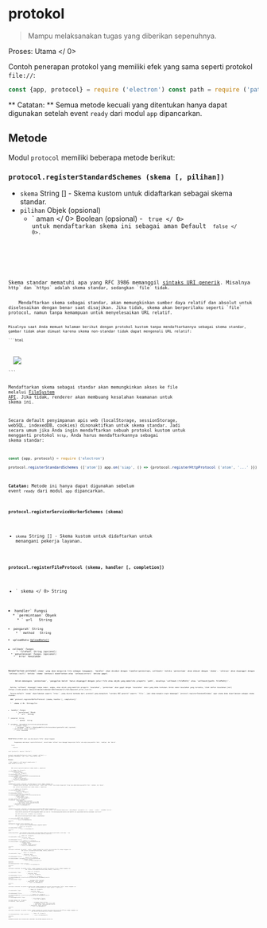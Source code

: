 # protokol

> Mampu melaksanakan tugas yang diberikan sepenuhnya.

Proses:  Utama </ 0></p> 

Contoh penerapan protokol yang memiliki efek yang sama seperti protokol `file://`:

```javascript
const {app, protocol} = require ('electron') const path = require ('path') app.on ('siap', () = & gt; {protocol.registerFileProtocol ('atom', (permintaan, callback) = & gt; {const url = request.url.substr (7) callback ({path: path.normalize (`$ {__ dirname} / $ {url}`)})}, (error) = & gt; {if (error) console.error ('Gagal mendaftar protokol')})})
```

** Catatan: ** Semua metode kecuali yang ditentukan hanya dapat digunakan setelah event ` ready ` dari modul ` app ` dipancarkan.

## Metode

Modul ` protocol ` memiliki beberapa metode berikut:

### `protocol.registerStandardSchemes (skema [, pilihan])`

* ` skema ` String [] - Skema kustom untuk didaftarkan sebagai skema standar.
* `pilihan` Objek (opsional) 
  * ` aman </ 0> Boolean (opsional) - <code> true </ 0> untuk mendaftarkan skema ini sebagai aman Default <code> false </ 0>.</li>
</ul></li>
</ul>

<p>Skema standar mematuhi apa yang RFC 3986 memanggil <a href="https://tools.ietf.org/html/rfc3986#section-3">sintaks URI generik</a>. Misalnya <code>http` dan `https` adalah skema standar, sedangkan `file` tidak.</p> 
    Mendaftarkan skema sebagai standar, akan memungkinkan sumber daya relatif dan absolut untuk diselesaikan dengan benar saat disajikan. Jika tidak, skema akan berperilaku seperti `file` protocol, namun tanpa kemampuan untuk menyelesaikan URL relatif.
    
    Misalnya saat Anda memuat halaman berikut dengan protokol kustom tanpa mendaftarkannya sebagai skema standar, gambar tidak akan dimuat karena skema non-standar tidak dapat mengenali URL relatif:
    
    ```html
<body>
  <img src='test.png'>
</body>
```

Mendaftarkan skema sebagai standar akan memungkinkan akses ke file melalui [FileSystem API](https://developer.mozilla.org/en-US/docs/Web/API/LocalFileSystem). Jika tidak, renderer akan membuang kesalahan keamanan untuk skema ini.

Secara default penyimpanan apis web (localStorage, sessionStorage, webSQL, indexedDB, cookies) dinonaktifkan untuk skema standar. Jadi secara umum jika Anda ingin mendaftarkan sebuah protokol kustom untuk mengganti protokol `http`, Anda harus mendaftarkannya sebagai skema standar:

```javascript
const {app, protocol} = require ('electron') 

protocol.registerStandardSchemes (['atom']) app.on('siap', () => {protocol.registerHttpProtocol ('atom', '...' )})
```

**Catatan:** Metode ini hanya dapat digunakan sebelum event `ready` dari modul `app` dipancarkan.

### `protocol.registerServiceWorkerSchemes (skema)`

* `skema` String [] - Skema kustom untuk didaftarkan untuk menangani pekerja layanan.
### `protocol.registerFileProtocol (skema, handler [, completion])`

* ` skema </ 0>  String</li>
<li><code>handler` Fungsi 
  * `permintaan` Obyek 
    * ` url </ 0>  String</li>
<li><code>pengarah` String
    * ` method </ 0>  String</li>
<li><code>uploadData</​​0> <a href="structures/upload-data.md">UploadData[]</a></li>
</ul></li>
<li><code>callback` Fungsi 
      * `filePath` String (opsional)
  * `penyelesaian` Fungsi (opsional) 
    * ` error </ 0> Kesalahan</li>
</ul></li>
</ul>

<p>Mendaftarkan protokol <code>skema` yang akan mengirim file sebagai tanggapan. `handler` akan disebut dengan `handler(permintaan, callback)` ketika `permintaan` akan dibuat dengan `skema`. `selesai` akan dipanggil dengan `selesai (null)` ketika `skema` berhasil didaftarkan atau `selesai(error)` ketika gagal.</p> 
      Untuk menangani `permintaan`, `panggilan balik` harus dipanggil dengan jalur file atau objek yang memiliki properti `path`, misalnya `callback (filePath)` atau `callback({path: filePath})`.
      
      Ketika `callback` dipanggil tanpa nomor, angka, atau objek yang memiliki properti `kesalahan`, `permintaan` akan gagal dengan `kesalahan` nomor yang Anda tentukan. Untuk nomor kesalahan yang tersedia, lihat daftar kesalahan [net](https://code.google.com/p/chromium/codesearch#chromium/src/net/base/net_error_list.h).
      
      Secara default `skema` diperlakukan seperti `http:`, yang diurai berbeda dari protokol yang mengikuti "sintaks URI generik" seperti `file:`, jadi Anda mungkin ingin memanggil `protocol.registerStandardSchemes` agar skema Anda diperlakukan sebagai skema standar.
      
      ### `protocol.registerBufferProtocol (skema, handler [, completion])`
      
      * ` skema </ 0>  String</li>
<li><code>handler` Fungsi 
        * `permintaan` Obyek 
          * ` url </ 0>  String</li>
<li><code>pengarah` String
          * ` method </ 0>  String</li>
<li><code>uploadData` [UploadData[]](structures/upload-data.md)
        * `callback` Fungsi 
          * `penyangga` ( Buffer | [MimeTypedBuffer](structures/mime-typed-buffer.md)) (opsional)
      * `penyelesaian` Fungsi (opsional) 
        * ` error </ 0> Kesalahan</li>
</ul></li>
</ul>

<p>Mendaftarkan protokol <code>skema` yang akan mengirim `Buffer` sebagai tanggapan.</p> 
          Penggunaannya sama dengan `registerFileProtocol`, kecuali bahwa `callback` harus dipanggil dengan objek `Buffer` atau objek yang memiliki `data`, `mimeType`, dan `charset`.
          
          Contoh:
          
          ```javascript
const {protocol} = require ('electron') 

protocol.registerBufferProtocol ('atom', (request, callback) = > {callback ({mimeType: 'text / html', data: Buffer.from ('<h5>Response</h5> ')})}, (error) = > {if (error) console.error (' Gagal mendaftar protokol ')})
```
      
      ### `protocol.registerStringProtocol (skema, handler [, completion])`
      
      * ` skema </ 0>  String</li>
<li><code>handler` Fungsi 
        * `permintaan` Obyek 
          * ` url </ 0>  String</li>
<li><code>pengarah` String
          * ` method </ 0>  String</li>
<li><code>uploadData` [UploadData[]](structures/upload-data.md)
        * `callback` Fungsi 
          * `data` String (opsional)
      * `penyelesaian` Fungsi (opsional) 
        * ` error </ 0> Kesalahan</li>
</ul></li>
</ul>

<p>Mendaftarkan protokol <code>skema` yang akan mengirim `String` sebagai tanggapan.</p> 
          Penggunaan adalah sama dengan `registerFileProtocol`, kecuali bahwa `callback` harus disebut dengan baik `String` atau sebuah benda yang memiliki `Data`, `mimeType`, dan `charset`.
          
          ### `protocol.registerHttpProtocol (skema, handler [, completion])`
          
          * ` skema </ 0>  String</li>
<li><code>handler` Fungsi 
            * `permintaan` Obyek 
              * ` url </ 0>  String</li>
<li><code>pengarah` String
              * ` method </ 0>  String</li>
<li><code>uploadData` [UploadData []](structures/upload-data.md)
            * `callback` Fungsi 
              * `redirectRequest` Obyek 
                * ` url </ 0>  String</li>
<li><code> method </ 0>  String</li>
<li><code>sesi` Objek (opsional)
                * `uploadData` Objek (opsional) 
                  * `contentType` String - jenis konten MIME.
                  * `data` String - Konten yang akan dikirim.
          * `penyelesaian` Fungsi (opsional) 
            * ` error </ 0> Kesalahan</li>
</ul></li>
</ul>

<p>Mendaftarkan protokol <code>skema` yang akan mengirim permintaan HTTP sebagai tanggapan.</p> 
              Penggunaannya sama dengan ` registerFileProtocol`, kecuali bahwa `callback` harus dipanggil dengan objek ` redirectRequest` yang memiliki `url`, ` method `, `rujukan `, `uploadData` dan`sesi`.
              
              Secara default permintaan HTTP akan menggunakan kembali sesi saat ini. Jika Anda menginginkan meminta untuk memiliki sesi yang berbeda Anda harus menetapkan `sesi`ke`null`.
              
              Agar POST meminta objek `uploadData` harus disediakan.
              
              ### `protocol.uninterceptProtocol (skema [, penyelesaian])`
              
              * ` skema </ 0>  String</li>
<li><code>penyelesaian` Fungsi (opsional) 
                * ` error </ 0> Kesalahan</li>
</ul></li>
</ul>

<p>Unregisters protokol kustom <code>skema`.</p> 
                  ### `protocol.isProtocolHandled(scheme, panggilan kembali)`
                  
                  * ` skema </ 0>  String</li>
<li><code>callback` Fungsi 
                    * ` error </ 0> Kesalahan</li>
</ul></li>
</ul>

<p>The<code>callback ` akan dipanggil dengan boolean yang menunjukkan apakah ada sudah menjadi handler untuk skema ``.</p> 
                      ### `protocol.interceptFileProtocol(skema, handler[,completion])`
                      
                      * ` skema </ 0>  String</li>
<li><code>handler` Fungsi 
                        * `permintaan` Obyek 
                          * ` url </ 0>  String</li>
<li><code>pengarah` String
                          * ` method </ 0>  String</li>
<li><code>uploadData` [UploadData[]](structures/upload-data.md)
                        * `callback` Fungsi 
                          * `fullPath` String
                      * `penyelesaian` Fungsi (opsional) 
                        * ` error </ 0> Kesalahan</li>
</ul></li>
</ul>

<p>Sisipkan <code>skema` dan gunakan ` handler ` sebagai penangan baru protokol yang mengirimkan file sebagai tanggapan.</p> 
                          ### `protocol.interceptFileProtocol(skema, handler[,completion])`
                          
                          * ` skema </ 0>  String</li>
<li><code>handler` Fungsi 
                            * `permintaan` Obyek 
                              * ` url </ 0>  String</li>
<li><code>pengarah` String
                              * ` method </ 0>  String</li>
<li><code>uploadData` [UploadData[]](structures/upload-data.md)
                            * `callback` Fungsi 
                              * ` rtf </ 0> String (opsional)</li>
</ul></li>
</ul></li>
<li><code>penyelesaian` Fungsi (opsional) 
                                * ` error </ 0> Kesalahan</li>
</ul></li>
</ul>

<p>Sisipkan <code>skema` dan gunakan `handler` sebagai penangan baru protokol yang mengirim `String` sebagai tanggapan.</p> 
                                  ### `protocol.interceptBufferProtocol(skema, handler[, completion])`
                                  
                                  * ` skema </ 0>  String</li>
<li><code>handler` Fungsi 
                                    * `permintaan` Obyek 
                                      * ` url </ 0>  String</li>
<li><code>pengarah` String
                                      * ` method </ 0>  String</li>
<li><code>uploadData</​​0> <a href="structures/upload-data.md">UploadData[]</a></li>
</ul></li>
<li><code>callback` Fungsi 
                                        * `penyangga` Buffer (opsional)
                                    * `penyelesaian` Fungsi (opsional) 
                                      * ` error </ 0> Kesalahan</li>
</ul></li>
</ul>

<p>Sisipkan <code>skema` dan gunakan <0 handler</code> sebagai penangan baru protokol yang mengirimkan `Buffer` sebagai tanggapan.</p> 
                                        ### `protocol.interceptHttpProtocol (skema, handler [, completion])`
                                        
                                        * ` skema </ 0>  String</li>
<li><code>handler` Fungsi 
                                          * `permintaan` Obyek 
                                            * ` url </ 0>  String</li>
<li><code>pengarah` String
                                            * ` method </ 0>  String</li>
<li><code>uploadData</​​0> <a href="structures/upload-data.md">UploadData[]</a></li>
</ul></li>
<li><code>panggilan balik` Fungsi 
                                              * `redirectRequest` Sasaran 
                                                * ` url </ 0>  String</li>
<li><code> method </ 0>  String</li>
<li><code>sesi` Objek (opsional)
                                                * `uploadData` Objek (pilihan) 
                                                  * `contentType` String - jenis konten MIME.
                                                  * `data` String - Konten yang akan dikirim.
                                          * `penyelesaian` Fungsi (opsional) 
                                            * ` error </ 0> Kesalahan</li>
</ul></li>
</ul>

<p>Sisipkan <code>skema` dan gunakan `handler` sebagai penangan baru protokol yang mengirimkan permintaan HTTP baru sebagai tanggapan.</p> 
                                              ### `protocol.uninterceptProtocol (skema [, penyelesaian])`
                                              
                                              * ` skema </ 0>  String</li>
<li><code>penyelesaian` Fungsi (opsional) 
                                                * ` error </ 0> Kesalahan</li>
</ul></li>
</ul>

<p>Lepaskan pencegat yang terpasang pada <code>skema` dan pulihkan penangan aslinya.</p>